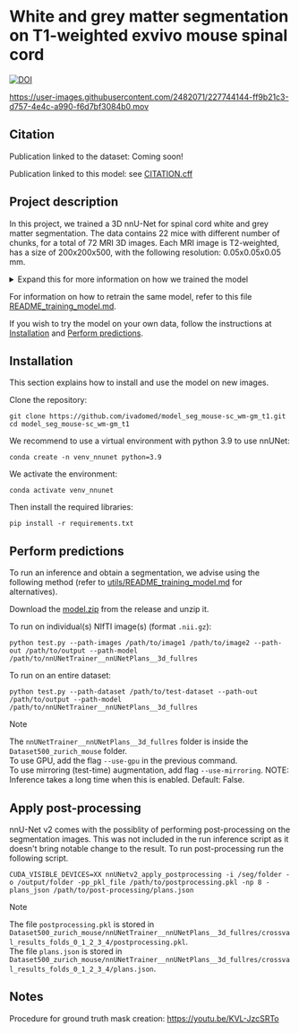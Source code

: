# White and grey matter segmentation on T1-weighted exvivo mouse spinal cord

[![DOI](https://zenodo.org/badge/587907110.svg)](https://doi.org/10.5281/zenodo.7772350)

https://user-images.githubusercontent.com/2482071/227744144-ff9b21c3-d757-4e4c-a990-f6d7bf3084b0.mov

## Citation

Publication linked to the dataset: Coming soon!

Publication linked to this model: see [CITATION.cff](./CITATION.cff)


## Project description

In this project, we trained a 3D nnU-Net for spinal cord white and grey matter segmentation. The data contains 22 mice with different number of chunks, for a total of 72 MRI 3D images. Each MRI image is T2-weighted, has a size of 200x200x500, with the following resolution: 0.05x0.05x0.05 mm. 

<details>
  <summary>Expand this for more information on how we trained the model</summary>
  
In order to train a 3D nnU-Net, the following steps were completed: 
- First, a total of 161 slices were labelled on various subjects. See [Notes](#notes) for details on the manual labeling.
- The slices were then extracted using the [extract_slices.py](./utils/extract_slices.py) function: it extracted both the slice from the MRI image as well as the mask's slice. These were gathered into a temporary dataset, on which a 2D nnU-Net model was trained to segment spinal cord white and grey matter. The inference was then performed using this model on the full 3D volume from the original dataset. 
- Then, a 3D nnU-Net was trained on the images, using the results from the previous inference as ground truth as well as using extracted slices (of shape (200x200x1)) and their manual segmentation. The inference, was again performed on the full zurich-mouse dataset. Going from a 2D nnU-Net to a 3D nnU-Net helped improved the continuity of the segmentation on the z-axis. 
- After that, we selected the best segmentation masks on the dataset totalling 31 images. For each of these images we noted that the top and bottom slices were often poorly annotated. Using the [crop_image_and_mask.py](./utils/crop_image_and_mask.py) script we removed these slices. The objective was to keep only qualitative annotations. 
- Finally, a 3D nnU-Net was trained on these qualitative image segmentations (31 images) with various dimension as well as annotated slices (161 images). The nnU-Net was trained on 1000 epochs, with "3d_fullres" configuration and on 5 folds. The best Dice score were the following (fold 0 : 0.9135, fold 1: 0.9083, fold 2: 0.9109 , fold 3: 0.9132, fold 4: 0.9173). 

For the packaging we decided to keep only fold 4 as it has the best dice score and all performed similarly in terms of final results as well as training evolution (meaning that the dataset is rather homogeneous). The reason for this is to avoid having to upload the full results model which weight around 5 GB and limit ourself to 250 MB. Also, inference is much longer when performed on 5 folds instead of 1 and results are comparable. 

</details>

For information on how to retrain the same model, refer to this file [README_training_model.md](https://github.com/ivadomed/model_seg_mouse-sc_wm-gm_t1/blob/main/utils/README_training_model.md). 

If you wish to try the model on your own data, follow the instructions at [Installation](#installation) and [Perform predictions](#perform-predictions).

## Installation

This section explains how to install and use the model on new images. 

Clone the repository:
~~~
git clone https://github.com/ivadomed/model_seg_mouse-sc_wm-gm_t1.git
cd model_seg_mouse-sc_wm-gm_t1
~~~

We recommend to use a virtual environment with python 3.9 to use nnUNet: 
~~~
conda create -n venv_nnunet python=3.9
~~~

We activate the environment:
~~~
conda activate venv_nnunet
~~~

Then install the required libraries:
~~~
pip install -r requirements.txt
~~~

## Perform predictions

To run an inference and obtain a segmentation, we advise using the following method (refer to [utils/README_training_model.md](https://github.com/ivadomed/model_seg_mouse-sc_wm-gm_t1/blob/main/utils/README_training_model.md) for alternatives). 

Download the [model.zip](https://github.com/ivadomed/model_seg_mouse-sc_wm-gm_t1/releases/tag/v0.3) from the release and unzip it. 

To run on individual(s) NIfTI image(s) (format `.nii.gz`):
~~~
python test.py --path-images /path/to/image1 /path/to/image2 --path-out /path/to/output --path-model /path/to/nnUNetTrainer__nnUNetPlans__3d_fullres
~~~

To run on an entire dataset:
~~~
python test.py --path-dataset /path/to/test-dataset --path-out /path/to/output --path-model /path/to/nnUNetTrainer__nnUNetPlans__3d_fullres
~~~
> [!NOTE]  
> The `nnUNetTrainer__nnUNetPlans__3d_fullres` folder is inside the `Dataset500_zurich_mouse` folder. <br>
> To use GPU, add the flag `--use-gpu` in the previous command.<br>
> To use mirroring (test-time) augmentation, add flag `--use-mirroring`. NOTE: Inference takes a long time when this is enabled. Default: False.

## Apply post-processing

nnU-Net v2 comes with the possiblity of performing post-processing on the segmentation images. This was not included in the run inference script as it doesn't bring notable change to the result. To run post-processing run the following script.

~~~
CUDA_VISIBLE_DEVICES=XX nnUNetv2_apply_postprocessing -i /seg/folder -o /output/folder -pp_pkl_file /path/to/postprocessing.pkl -np 8 -plans_json /path/to/post-processing/plans.json
~~~
> [!NOTE]  
> The file `postprocessing.pkl` is stored in `Dataset500_zurich_mouse/nnUNetTrainer__nnUNetPlans__3d_fullres/crossval_results_folds_0_1_2_3_4/postprocessing.pkl`.<br>
> The file `plans.json` is stored in `Dataset500_zurich_mouse/nnUNetTrainer__nnUNetPlans__3d_fullres/crossval_results_folds_0_1_2_3_4/plans.json`. 

## Notes

Procedure for ground truth mask creation: https://youtu.be/KVL-JzcSRTo
